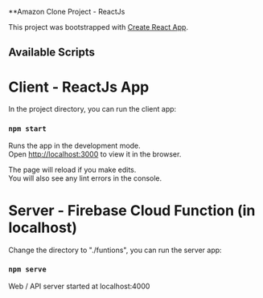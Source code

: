 **Amazon Clone Project - ReactJs

This project was bootstrapped with [Create React App](https://github.com/facebook/create-react-app).

## Available Scripts

# Client - ReactJs App 
In the project directory, you can run the client app:

### `npm start`

Runs the app in the development mode.\
Open [http://localhost:3000](http://localhost:3000) to view it in the browser.

The page will reload if you make edits.\
You will also see any lint errors in the console.

# Server - Firebase Cloud Function (in localhost)

Change the directory to "./funtions", you can run the server app:
### `npm serve`
Web / API server started at localhost:4000



